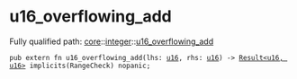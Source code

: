 # u16_overflowing_add

Fully qualified path: [core](./core.md)::[integer](./core-integer.md)::[u16_overflowing_add](./core-integer-u16_overflowing_add.md)

<pre><code class="language-cairo">pub extern fn u16_overflowing_add(lhs: <a href="core-integer-u16.html">u16</a>, rhs: <a href="core-integer-u16.html">u16</a>) -&gt; <a href="core-result-Result.html">Result&lt;u16, u16&gt;</a> implicits(RangeCheck) nopanic;</code></pre>

